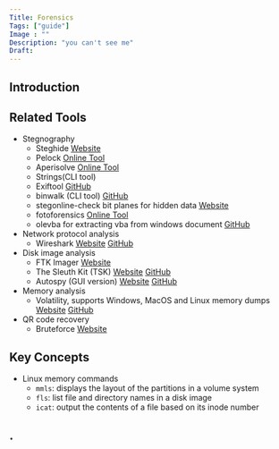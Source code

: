 ```yaml
---
Title: Forensics
Tags: ["guide"]
Image : ""
Description: "you can't see me"
Draft: 
---
```


## Introduction

## Related Tools
- Stegnography
    - Steghide [Website](http://steghide.sourceforge.net/)
    - Pelock [Online Tool](https://www.pelock.com/products/steganography-online-codec)
    - Aperisolve [Online Tool](https://aperisolve.fr/)
    - Strings(CLI tool)
    - Exiftool [GitHub](https://github.com/exiftool/exiftool)
    - binwalk (CLI tool) [GitHub](https://gist.github.com/briankip/8f8747a2488af827e3b4)
    - stegonline-check bit planes for hidden data [Website](https://stegonline.georgeom.net/upload)
    - fotoforensics [Online Tool](https://fotoforensics.com/)
    - olevba for extracting vba from windows document [GitHub](https://github.com/decalage2/oletools/wiki/olevba)
- Network protocol analysis
    - Wireshark [Website](https://www.wireshark.org/) [GitHub](https://github.com/wireshark/wireshark)
- Disk image analysis
    - FTK Imager [Website](https://www.exterro.com/ftk-imager)
    - The Sleuth Kit (TSK) [Website](https://www.sleuthkit.org/sleuthkit/) [GitHub](https://github.com/sleuthkit/sleuthkit)
    - Autospy (GUI version) [Website](https://autopsy.com) [GitHub](https://github.com/sleuthkit/autopsy)
- Memory analysis
    - Volatility, supports Windows, MacOS and Linux memory dumps [Website](https://www.volatilityfoundation.org/) [GitHub](https://github.com/volatilityfoundation/volatility3)
- QR code recovery
    - Bruteforce [Website](https://merricx.github.io/qrazybox/) 

## Key Concepts
- Linux memory commands
    - `mmls`: displays  the  layout of the partitions in a volume system
    - `fls`: list file and directory names in a disk image
    - `icat`: output the contents of a file based on its inode number

## .